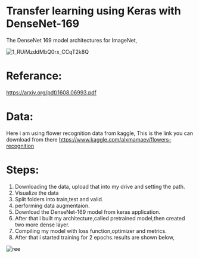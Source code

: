 # Transfer learning using Keras with DenseNet-169

The DenseNet 169 model architectures for ImageNet,

![1_RUiMzddMbQ0rx_CCqT2k8Q](https://user-images.githubusercontent.com/84494071/130454804-3dcd7728-59cc-4ded-84c4-c6b2d3b72a88.png)

# Referance:
https://arxiv.org/pdf/1608.06993.pdf

# Data:
Here i am using flower recognition data from kaggle, This is the link you can download from there https://www.kaggle.com/alxmamaev/flowers-recognition

# Steps:
1. Downloading the data, upload that into my drive and setting the path.
2. Visualize the data
3. Split folders into train,test and valid.
4. performing data augmentaion.
5. Download the DenseNet-169 model from keras application.
6. After that i built my architecture,called pretrained model,then created two more dense layer.
7. Compiling my model with loss function,optimizer and metrics.
8. After that i started training for 2 epochs.results are shown below,
 
![ree](https://user-images.githubusercontent.com/84494071/130457348-49cd705c-7a6a-4c24-95a2-2eda44d5bfab.JPG)


